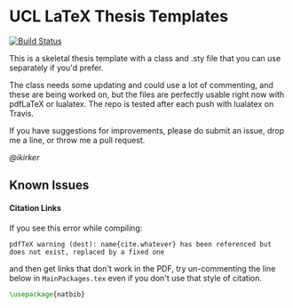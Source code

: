 # UCL LaTeX Thesis Templates

[![Build Status](https://travis-ci.org/UCL/ucl-latex-thesis-templates.svg?branch=master)](https://travis-ci.org/UCL/ucl-latex-thesis-templates)

This is a skeletal thesis template with a class and .sty file that you can use separately if you'd prefer.

The class needs some updating and could use a lot of commenting, and these are being worked on, but the files are perfectly usable right now with pdfLaTeX or lualatex. The repo is tested after each push with lualatex on Travis.

If you have suggestions for improvements, please do submit an issue, drop me a line, or throw me a pull request.

*@ikirker*

## Known Issues

#### Citation Links
If you see this error while compiling:

```
pdfTeX warning (dest): name{cite.whatever} has been referenced but does not exist, replaced by a fixed one
```

and then get links that don't work in the PDF, try un-commenting the line below in `MainPackages.tex` even if you don't use that style of citation.

```latex
\usepackage{natbib}
```
